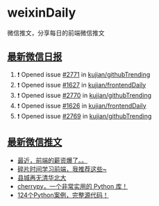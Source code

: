 # weixinDaily
微信推文，分享每日的前端微信推文

## [最新微信日报](https://github.com/kujian/weixinDaily/issues)

<!--START_SECTION:activity-->
1. ❗ Opened issue [#2771](https://github.com/kujian/githubTrending/issues/2771) in [kujian/githubTrending](https://github.com/kujian/githubTrending)
2. ❗ Opened issue [#1627](https://github.com/kujian/frontendDaily/issues/1627) in [kujian/frontendDaily](https://github.com/kujian/frontendDaily)
3. ❗ Opened issue [#2770](https://github.com/kujian/githubTrending/issues/2770) in [kujian/githubTrending](https://github.com/kujian/githubTrending)
4. ❗ Opened issue [#1626](https://github.com/kujian/frontendDaily/issues/1626) in [kujian/frontendDaily](https://github.com/kujian/frontendDaily)
5. ❗ Opened issue [#2769](https://github.com/kujian/githubTrending/issues/2769) in [kujian/githubTrending](https://github.com/kujian/githubTrending)
<!--END_SECTION:activity-->


## [最新微信推文](https://weixin.qdkfweb.cn/)

<!-- BLOG-POST-LIST:START -->
- [最近，前端的薪资爆了。。](https://weixin.qdkfweb.cn/40232.html)
- [碎片时间学习前端，我推荐这些~](https://weixin.qdkfweb.cn/40235.html)
- [县城再无清华北大](https://weixin.qdkfweb.cn/40236.html)
- [cherrypy，一个非常实用的 Python 库！](https://weixin.qdkfweb.cn/40240.html)
- [124个Python案例，完整源代码！](https://weixin.qdkfweb.cn/40241.html)
<!-- BLOG-POST-LIST:END -->